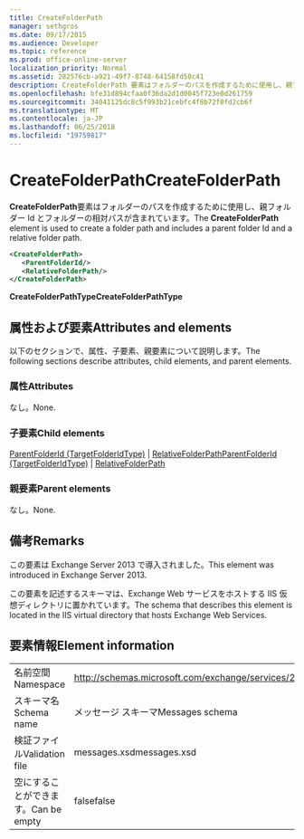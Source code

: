 ```yaml
---
title: CreateFolderPath
manager: sethgros
ms.date: 09/17/2015
ms.audience: Developer
ms.topic: reference
ms.prod: office-online-server
localization_priority: Normal
ms.assetid: 282576cb-a921-49f7-8748-64158fd50c41
description: CreateFolderPath 要素はフォルダーのパスを作成するために使用し、親フォルダー Id とフォルダーの相対パスが含まれています。
ms.openlocfilehash: bfe31d894cfaa0f36da2d1d0045f723e0d261759
ms.sourcegitcommit: 34041125dc8c5f993b21cebfc4f8b72f0fd2cb6f
ms.translationtype: MT
ms.contentlocale: ja-JP
ms.lasthandoff: 06/25/2018
ms.locfileid: "19759817"
---
```

# <a name="createfolderpath"></a><span data-ttu-id="a84eb-103">CreateFolderPath</span><span class="sxs-lookup"><span data-stu-id="a84eb-103">CreateFolderPath</span></span>

<span data-ttu-id="a84eb-104">**CreateFolderPath**要素はフォルダーのパスを作成するために使用し、親フォルダー Id とフォルダーの相対パスが含まれています。</span><span class="sxs-lookup"><span data-stu-id="a84eb-104">The **CreateFolderPath** element is used to create a folder path and includes a parent folder Id and a relative folder path.</span></span> 
  
```XML
<CreateFolderPath>
   <ParentFolderId/>
   <RelativeFolderPath/>
</CreateFolderPath>
```

 <span data-ttu-id="a84eb-105">**CreateFolderPathType**</span><span class="sxs-lookup"><span data-stu-id="a84eb-105">**CreateFolderPathType**</span></span>
## <a name="attributes-and-elements"></a><span data-ttu-id="a84eb-106">属性および要素</span><span class="sxs-lookup"><span data-stu-id="a84eb-106">Attributes and elements</span></span>

<span data-ttu-id="a84eb-107">以下のセクションで、属性、子要素、親要素について説明します。</span><span class="sxs-lookup"><span data-stu-id="a84eb-107">The following sections describe attributes, child elements, and parent elements.</span></span>
  
### <a name="attributes"></a><span data-ttu-id="a84eb-108">属性</span><span class="sxs-lookup"><span data-stu-id="a84eb-108">Attributes</span></span>

<span data-ttu-id="a84eb-109">なし。</span><span class="sxs-lookup"><span data-stu-id="a84eb-109">None.</span></span>
  
### <a name="child-elements"></a><span data-ttu-id="a84eb-110">子要素</span><span class="sxs-lookup"><span data-stu-id="a84eb-110">Child elements</span></span>

<span data-ttu-id="a84eb-111">[ParentFolderId (TargetFolderIdType)](parentfolderid-targetfolderidtype.md) | [RelativeFolderPath](relativefolderpath.md)</span><span class="sxs-lookup"><span data-stu-id="a84eb-111">[ParentFolderId (TargetFolderIdType)](parentfolderid-targetfolderidtype.md) | [RelativeFolderPath](relativefolderpath.md)</span></span>
  
### <a name="parent-elements"></a><span data-ttu-id="a84eb-112">親要素</span><span class="sxs-lookup"><span data-stu-id="a84eb-112">Parent elements</span></span>

<span data-ttu-id="a84eb-113">なし。</span><span class="sxs-lookup"><span data-stu-id="a84eb-113">None.</span></span>
  
## <a name="remarks"></a><span data-ttu-id="a84eb-114">備考</span><span class="sxs-lookup"><span data-stu-id="a84eb-114">Remarks</span></span>

<span data-ttu-id="a84eb-115">この要素は Exchange Server 2013 で導入されました。</span><span class="sxs-lookup"><span data-stu-id="a84eb-115">This element was introduced in Exchange Server 2013.</span></span>
  
<span data-ttu-id="a84eb-116">この要素を記述するスキーマは、Exchange Web サービスをホストする IIS 仮想ディレクトリに置かれています。</span><span class="sxs-lookup"><span data-stu-id="a84eb-116">The schema that describes this element is located in the IIS virtual directory that hosts Exchange Web Services.</span></span>
  
## <a name="element-information"></a><span data-ttu-id="a84eb-117">要素情報</span><span class="sxs-lookup"><span data-stu-id="a84eb-117">Element information</span></span>

|||
|:-----|:-----|
|<span data-ttu-id="a84eb-118">名前空間</span><span class="sxs-lookup"><span data-stu-id="a84eb-118">Namespace</span></span>  <br/> |http://schemas.microsoft.com/exchange/services/2006/messages  <br/> |
|<span data-ttu-id="a84eb-119">スキーマ名</span><span class="sxs-lookup"><span data-stu-id="a84eb-119">Schema name</span></span>  <br/> |<span data-ttu-id="a84eb-120">メッセージ スキーマ</span><span class="sxs-lookup"><span data-stu-id="a84eb-120">Messages schema</span></span>  <br/> |
|<span data-ttu-id="a84eb-121">検証ファイル</span><span class="sxs-lookup"><span data-stu-id="a84eb-121">Validation file</span></span>  <br/> |<span data-ttu-id="a84eb-122">messages.xsd</span><span class="sxs-lookup"><span data-stu-id="a84eb-122">messages.xsd</span></span>  <br/> |
|<span data-ttu-id="a84eb-123">空にすることができます。</span><span class="sxs-lookup"><span data-stu-id="a84eb-123">Can be empty</span></span>  <br/> |<span data-ttu-id="a84eb-124">false</span><span class="sxs-lookup"><span data-stu-id="a84eb-124">false</span></span>  <br/> |
   

